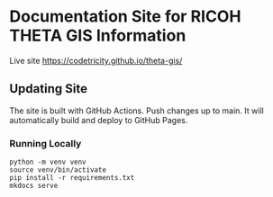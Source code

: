 # Documentation Site for RICOH THETA GIS Information

Live site
<https://codetricity.github.io/theta-gis/>

## Updating Site

The site is built with GitHub Actions.  Push changes
up to main. It will automatically build and deploy to
GitHub Pages.

### Running Locally

```text
python -m venv venv
source venv/bin/activate
pip install -r requirements.txt
mkdocs serve
```
